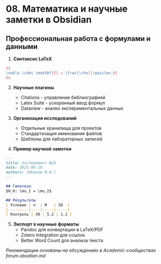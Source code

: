 # 08. Математика и научные заметки в Obsidian

## Профессиональная работа с формулами и данными

1. **Синтаксис LaTeX**
```latex
$$
\nabla \cdot \mathbf{E} = \frac{\rho}{\epsilon_0}
$$
```

2. **Научные плагины**
   - Citations - управление библиографией
   - Latex Suite - ускоренный ввод формул
   - Dataview - анализ экспериментальных данных

3. **Организация исследований**
   - Отдельные хранилища для проектов
   - Стандартизация именования файлов
   - Шаблоны для лабораторных записей

4. **Пример научной заметки**
```markdown
---
title: Эксперимент №24
date: 2025-06-18
authors: [Иванов И.И.]
---

## Гипотеза
$H_0: \mu_1 = \mu_2$

## Результаты
| Условие | n  | M   | SD  |
|---------|----|-----|-----|
| Контроль | 30 | 5.2 | 1.1 |
```

5. **Экспорт в научные форматы**
   - Pandoc для конвертации в LaTeX/PDF
   - Zotero Integration для ссылок
   - Better Word Count для анализа текста

*Рекомендации основаны на обсуждениях в Academic-сообществах forum.obsidian.md*